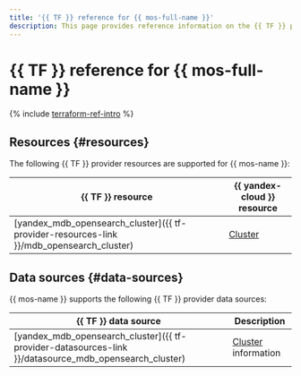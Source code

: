 ```yaml
---
title: '{{ TF }} reference for {{ mos-full-name }}'
description: This page provides reference information on the {{ TF }} provider resources and data sources supported for {{ mos-name }}.
---
```


# {{ TF }} reference for {{ mos-full-name }}

{% include [terraform-ref-intro](../_includes/terraform-ref-intro.md) %}

## Resources {#resources}

The following {{ TF }} provider resources are supported for {{ mos-name }}:

| **{{ TF }} resource** | **{{ yandex-cloud }} resource** |
| --- | --- |
| [yandex_mdb_opensearch_cluster]({{ tf-provider-resources-link }}/mdb_opensearch_cluster) | [Cluster](./concepts/index.md) |

## Data sources {#data-sources}

{{ mos-name }} supports the following {{ TF }} provider data sources:

| **{{ TF }} data source** | **Description** |
| --- | --- |
| [yandex_mdb_opensearch_cluster]({{ tf-provider-datasources-link }}/datasource_mdb_opensearch_cluster) | [Cluster](./concepts/index.md) information |